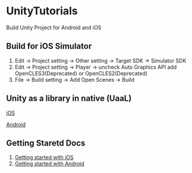 # UnityTutorials
Build Unity Project for Android and iOS


## Build for iOS Simulator

1. Edit -> Project setting -> Other setting -> Target SDK -> Simulator SDK
2. Edit -> Project setting -> Player -> uncheck Auto Graphics API add OpenCLES3(Deprecated) or OpenCLES2(Deprecated)
3. File -> Build setting -> Add Open Scenes -> Build 

## Unity as a library in native (UaaL)

[iOS](https://forum.unity.com/threads/integration-unity-as-a-library-in-native-ios-app.685219/)

[Android](https://forum.unity.com/threads/integration-unity-as-a-library-in-native-android-app.685240/)

## Getting Staretd Docs

 1. [Getting started with iOS](https://docs.unity3d.com/Manual/iphone-GettingStarted.html)
 2. [Getting started with Android](https://docs.unity3d.com/Manual/android-GettingStarted.html)